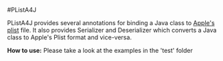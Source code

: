 #PListA4J

PListA4J provides several annotations for binding a Java class to [Apple's plist](https://en.wikipedia.org/wiki/Property_list) file. It also provides Serializer and Deserializer which converts a Java class to Apple's Plist format and vice-versa.

**How to use:**
Please take a look at the examples in the 'test' folder

